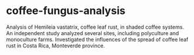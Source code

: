 # coffee-fungus-analysis
Analysis of Hemileia vastatrix, coffee leaf rust, in shaded coffee systems. An independent study analyzed several sites, including polyculture and monoculture farms. Investigated the influences of the spread of coffee leaf rust in Costa Rica, Monteverde province.
